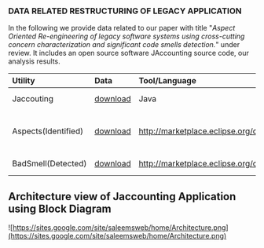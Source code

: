 ### DATA RELATED RESTRUCTURING OF LEGACY APPLICATION ###

In the following we provide data related to our paper with title "_Aspect Oriented Re-engineering of legacy software systems using cross-cutting concern characterization and significant code smells detection._" under review. It includes an open source software JAccounting source code, our analysis results.

| **Utility** | **Data** | **Tool/Language** |**Description**|
|:------------|:---------|:------------------|:--------------|
|Jaccouting   | [download](https://drive.google.com/file/d/0BxqNsDGJPZ60T3Vkb1dnbUxHUlk/edit?usp=sharing)|Java               |Case Study Approach|
|Aspects(Identified)| [download](https://drive.google.com/file/d/0BxqNsDGJPZ60TmFLRHpYRGVPbVk/edit?usp=sharing)|http://marketplace.eclipse.org/content/jdeodorant#.U9tixfmSwvk]|Evolving and NonEvolving aspect|
|BadSmell(Detected)|[download](https://drive.google.com/file/d/0BxqNsDGJPZ60VXljNHdaRlRRbmM/edit?usp=sharing)|http://marketplace.eclipse.org/content/jdeodorant#.U9tixfmSwvk]|Bad Smells Identfied|


## Architecture view of Jaccounting Application using Block Diagram ##


![https://sites.google.com/site/saleemsweb/home/Architecture.png](https://sites.google.com/site/saleemsweb/home/Architecture.png)
